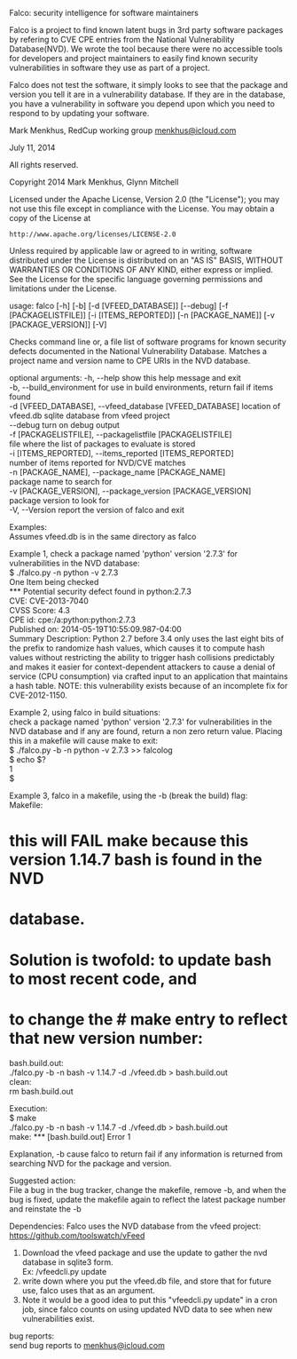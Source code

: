 Falco: security intelligence for software maintainers

Falco is a project to find known latent bugs in 3rd party software packages by
refering to CVE CPE entries from the National Vulnerability Database(NVD). We wrote the tool because there were no accessible tools for developers and project maintainers to easily find known security vulnerabilities in software they use as part of a project.

Falco does not test the software, it simply looks to see that the package and version you tell it are in a vulnerability database.  If they are in the database, you have a vulnerability in software you depend upon which you need to respond to by updating your software.

Mark Menkhus, RedCup working group
menkhus@icloud.com

July 11, 2014

All rights reserved.

Copyright 2014 Mark Menkhus, Glynn Mitchell

Licensed under the Apache License, Version 2.0 (the "License");
you may not use this file except in compliance with the License.
You may obtain a copy of the License at

    http://www.apache.org/licenses/LICENSE-2.0

Unless required by applicable law or agreed to in writing, software
distributed under the License is distributed on an "AS IS" BASIS,
WITHOUT WARRANTIES OR CONDITIONS OF ANY KIND, either express or implied.
See the License for the specific language governing permissions and
limitations under the License.

usage: falco [-h] [-b] [-d [VFEED_DATABASE]] [--debug] [-f [PACKAGELISTFILE]]
             [-i [ITEMS_REPORTED]] [-n [PACKAGE_NAME]] [-v [PACKAGE_VERSION]]
             [-V]

Checks command line or, a file list of software programs for known security
defects documented in the National Vulnerability Database. Matches a project
name and version name to CPE URIs in the NVD database.

optional arguments:
  -h, --help            show this help message and exit  
  -b, --build_environment
                        for use in build environments, return fail if items
                        found  
  -d [VFEED_DATABASE], --vfeed_database [VFEED_DATABASE]
                        location of vfeed.db sqlite database from vfeed
                        project  
  --debug               turn on debug output  
  -f [PACKAGELISTFILE], --packagelistfile [PACKAGELISTFILE]  
                        file where the list of packages to evaluate is stored  
  -i [ITEMS_REPORTED], --items_reported [ITEMS_REPORTED]   
                        number of items reported for NVD/CVE matches  
  -n [PACKAGE_NAME], --package_name [PACKAGE_NAME]    
                        package name to search for  
  -v [PACKAGE_VERSION], --package_version [PACKAGE_VERSION]  
                        package version to look for  
  -V, --Version         report the version of falco and exit  

Examples:  
Assumes vfeed.db is in the same directory as falco  

Example 1, check a package named 'python' version '2.7.3' for vulnerabilities in the NVD database:  
$ ./falco.py -n python -v 2.7.3  
One Item being checked  
        *** Potential security defect found in python:2.7.3  
CVE: CVE-2013-7040  
CVSS Score: 4.3  
CPE id: cpe:/a:python:python:2.7.3  
Published on:             2014-05-19T10:55:09.987-04:00  
Summary Description: Python 2.7 before 3.4 only uses the last eight bits of the prefix to randomize hash values, which causes it to compute hash values without restricting the ability to trigger hash collisions predictably and makes it easier for context-dependent attackers to cause a denial of service (CPU consumption) via crafted input to an application that maintains a hash table.  NOTE: this vulnerability exists because of an incomplete fix for CVE-2012-1150.  
  
Example 2, using falco in build situations:  
check a package named 'python' version '2.7.3' for vulnerabilities in the NVD database and if any are found, return a non zero return value.  Placing this in a makefile will cause make to exit:  
$ ./falco.py -b -n python -v 2.7.3 >> falcolog  
$ echo $?  
1  
$  
  
Example 3, falco in a makefile, using the -b (break the build) flag:  
Makefile:  
# this will FAIL make because this version 1.14.7 bash is found in the NVD 
# database.
# Solution is twofold: to update bash to most recent code, and 
# to change the # make entry to reflect that new version number:
bash.build.out:  
    ./falco.py -b -n bash  -v 1.14.7 -d ./vfeed.db > bash.build.out  
clean:  
    rm bash.build.out  
  
Execution:  
$ make  
./falco.py -b -n bash  -v 1.14.7 -d ./vfeed.db > bash.build.out  
make: *** [bash.build.out] Error 1  
  
Explanation, -b cause falco to return fail if any information is returned from searching NVD for the package and version.  
  
Suggested action:  
File a bug in the bug tracker, change the makefile, remove -b, and when the bug is fixed, update the makefile again to reflect the latest package number and reinstate the -b   
  
Dependencies: Falco uses the NVD database from the vfeed project:   https://github.com/toolswatch/vFeed  
1) Download the vfeed package and use the update to gather the nvd database in sqlite3 form.   
    Ex: /vfeedcli.py update  
2) write down where you put the vfeed.db file, and store that for future use, falco uses that as an argument.   
3) Note it would be a good idea to put this "vfeedcli.py update" in a cron job, since falco counts on using updated NVD data to see when new vulnerabilities exist.  
  
bug reports:  
send bug reports to menkhus@icloud.com  